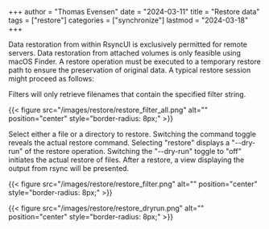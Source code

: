 +++
author = "Thomas Evensen"
date = "2024-03-11"
title =  "Restore data"
tags = ["restore"]
categories = ["synchronize"]
lastmod = "2024-03-18"
+++

Data restoration from within RsyncUI is exclusively permitted for remote servers. Data restoration from attached volumes is only feasible using macOS Finder. A restore operation must be executed to a temporary restore path to ensure the preservation of original data. A typical restore session might proceed as follows:

 Filters will only retrieve filenames that contain the specified filter string.

{{< figure src="/images/restore/restore_filter_all.png" alt="" position="center" style="border-radius: 8px;" >}}

Select either a file or a directory to restore. Switching the command toggle reveals the actual restore command. Selecting "restore" displays a "--dry-run" of the restore operation. Switching the "--dry-run" toggle to "off" initiates the actual restore of files. After a restore, a view displaying the output from rsync will be presented.

{{< figure src="/images/restore/restore_filter.png" alt="" position="center" style="border-radius: 8px;" >}}

{{< figure src="/images/restore/restore_dryrun.png" alt="" position="center" style="border-radius: 8px;" >}}
